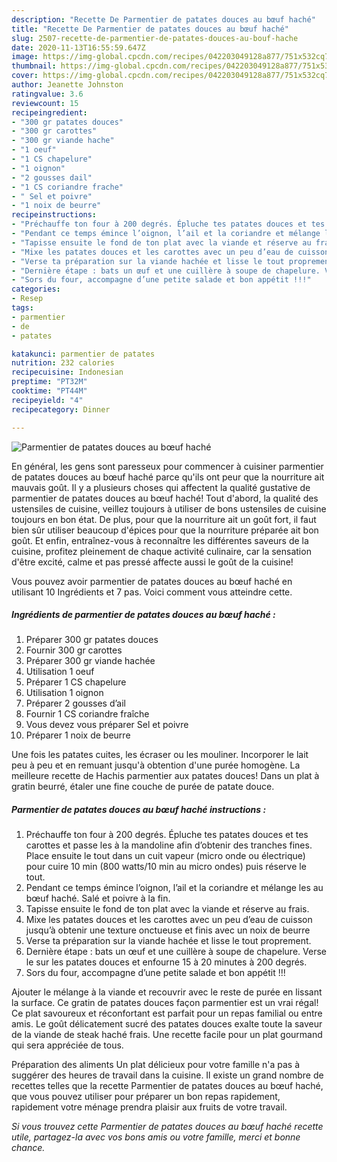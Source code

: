 ```yaml
---
description: "Recette De Parmentier de patates douces au bœuf haché"
title: "Recette De Parmentier de patates douces au bœuf haché"
slug: 2507-recette-de-parmentier-de-patates-douces-au-bouf-hache
date: 2020-11-13T16:55:59.647Z
image: https://img-global.cpcdn.com/recipes/042203049128a877/751x532cq70/parmentier-de-patates-douces-au-boeuf-hache-photo-principale-de-la-recette.jpg
thumbnail: https://img-global.cpcdn.com/recipes/042203049128a877/751x532cq70/parmentier-de-patates-douces-au-boeuf-hache-photo-principale-de-la-recette.jpg
cover: https://img-global.cpcdn.com/recipes/042203049128a877/751x532cq70/parmentier-de-patates-douces-au-boeuf-hache-photo-principale-de-la-recette.jpg
author: Jeanette Johnston
ratingvalue: 3.6
reviewcount: 15
recipeingredient:
- "300 gr patates douces"
- "300 gr carottes"
- "300 gr viande hache"
- "1 oeuf"
- "1 CS chapelure"
- "1 oignon"
- "2 gousses dail"
- "1 CS coriandre frache"
- " Sel et poivre"
- "1 noix de beurre"
recipeinstructions:
- "Préchauffe ton four à 200 degrés. Épluche tes patates douces et tes carottes et passe les à la mandoline afin d’obtenir des tranches fines. Place ensuite le tout dans un cuit vapeur (micro onde ou électrique) pour cuire 10 min (800 watts/10 min au micro ondes) puis réserve le tout."
- "Pendant ce temps émince l’oignon, l’ail et la coriandre et mélange les au bœuf haché. Salé et poivre à la fin."
- "Tapisse ensuite le fond de ton plat avec la viande et réserve au frais."
- "Mixe les patates douces et les carottes avec un peu d’eau de cuisson jusqu’à obtenir une texture onctueuse et finis avec un noix de beurre"
- "Verse ta préparation sur la viande hachée et lisse le tout proprement."
- "Dernière étape : bats un œuf et une cuillère à soupe de chapelure. Verse le sur les patates douces et enfourne 15 à 20 minutes à 200 degrés."
- "Sors du four, accompagne d’une petite salade et bon appétit !!!"
categories:
- Resep
tags:
- parmentier
- de
- patates

katakunci: parmentier de patates 
nutrition: 232 calories
recipecuisine: Indonesian
preptime: "PT32M"
cooktime: "PT44M"
recipeyield: "4"
recipecategory: Dinner

---
```



![Parmentier de patates douces au bœuf haché](https://img-global.cpcdn.com/recipes/042203049128a877/751x532cq70/parmentier-de-patates-douces-au-boeuf-hache-photo-principale-de-la-recette.jpg)

En général, les gens sont paresseux pour commencer à cuisiner parmentier de patates douces au bœuf haché parce qu'ils ont peur que la nourriture ait mauvais goût. Il y a plusieurs choses qui affectent la qualité gustative de parmentier de patates douces au bœuf haché! Tout d'abord, la qualité des ustensiles de cuisine, veillez toujours à utiliser de bons ustensiles de cuisine toujours en bon état. De plus, pour que la nourriture ait un goût fort, il faut bien sûr utiliser beaucoup d'épices pour que la nourriture préparée ait bon goût. Et enfin, entraînez-vous à reconnaître les différentes saveurs de la cuisine, profitez pleinement de chaque activité culinaire, car la sensation d'être excité, calme et pas pressé affecte aussi le goût de la cuisine!

<!--inarticleads1-->

Vous pouvez avoir parmentier de patates douces au bœuf haché en utilisant 10 Ingrédients et 7 pas. Voici comment vous atteindre cette.

##### Ingrédients de parmentier de patates douces au bœuf haché :

1. Préparer 300 gr patates douces
1. Fournir 300 gr carottes
1. Préparer 300 gr viande hachée
1. Utilisation 1 oeuf
1. Préparer 1 CS chapelure
1. Utilisation 1 oignon
1. Préparer 2 gousses d’ail
1. Fournir 1 CS coriandre fraîche
1. Vous devez vous préparer  Sel et poivre
1. Préparer 1 noix de beurre


Une fois les patates cuites, les écraser ou les mouliner. Incorporer le lait peu à peu et en remuant jusqu&#39;à obtention d&#39;une purée homogène. La meilleure recette de Hachis parmentier aux patates douces! Dans un plat à gratin beurré, étaler une fine couche de purée de patate douce. 

<!--inarticleads2-->

##### Parmentier de patates douces au bœuf haché instructions :

1. Préchauffe ton four à 200 degrés. Épluche tes patates douces et tes carottes et passe les à la mandoline afin d’obtenir des tranches fines. Place ensuite le tout dans un cuit vapeur (micro onde ou électrique) pour cuire 10 min (800 watts/10 min au micro ondes) puis réserve le tout.
1. Pendant ce temps émince l’oignon, l’ail et la coriandre et mélange les au bœuf haché. Salé et poivre à la fin.
1. Tapisse ensuite le fond de ton plat avec la viande et réserve au frais.
1. Mixe les patates douces et les carottes avec un peu d’eau de cuisson jusqu’à obtenir une texture onctueuse et finis avec un noix de beurre
1. Verse ta préparation sur la viande hachée et lisse le tout proprement.
1. Dernière étape : bats un œuf et une cuillère à soupe de chapelure. Verse le sur les patates douces et enfourne 15 à 20 minutes à 200 degrés.
1. Sors du four, accompagne d’une petite salade et bon appétit !!!


Ajouter le mélange à la viande et recouvrir avec le reste de purée en lissant la surface. Ce gratin de patates douces façon parmentier est un vrai régal! Ce plat savoureux et réconfortant est parfait pour un repas familial ou entre amis. Le goût délicatement sucré des patates douces exalte toute la saveur de la viande de steak haché frais. Une recette facile pour un plat gourmand qui sera appréciée de tous. 

<!--inarticleads1-->

<p>
Préparation des aliments Un plat délicieux pour votre famille n'a pas à suggérer des heures de travail dans la cuisine. Il existe un grand nombre de recettes telles que la recette Parmentier de patates douces au bœuf haché, que vous pouvez utiliser pour préparer un bon repas rapidement, rapidement votre ménage prendra plaisir aux fruits de votre travail.
</p>

<p>
<i>Si vous trouvez cette Parmentier de patates douces au bœuf haché recette utile, partagez-la avec vos bons amis ou votre famille, merci et bonne chance.</i>
</p>
